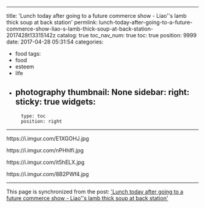 
---
title: 'Lunch today after going to a future commerce show - Liao''s lamb thick soup at back station'
permlink: lunch-today-after-going-to-a-future-commerce-show-liao-s-lamb-thick-soup-at-back-station-2017428t13315142z
catalog: true
toc_nav_num: true
toc: true
position: 9999
date: 2017-04-28 05:31:54
categories:
- food
tags:
- food
- esteem
- life
- photography
thumbnail: None
sidebar:
    right:
        sticky: true
widgets:
    -
        type: toc
        position: right
---


<html>
<p>https://i.imgur.com/E1XGOHJ.jpg</p>
<p>https://i.imgur.com/nPHhIfi.jpg</p>
<p>https://i.imgur.com/it5hELX.jpg</p>
<p>https://i.imgur.com/8B2PWf4.jpg</p>
</html>

- - -

This page is synchronized from the post: ['Lunch today after going to a future commerce show - Liao''s lamb thick soup at back station'](https://steemit.com/@deanliu/lunch-today-after-going-to-a-future-commerce-show-liao-s-lamb-thick-soup-at-back-station-2017428t13315142z)
